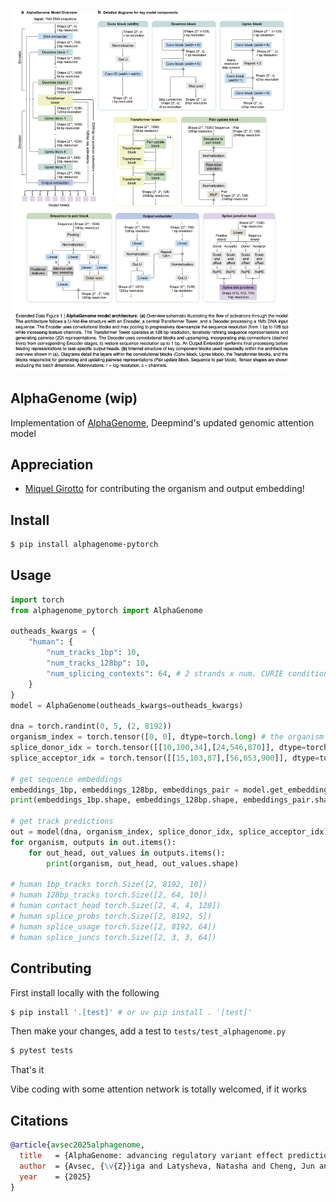 <img src="./extended-figure-1.png" width="450px"></img>

## AlphaGenome (wip)

Implementation of [AlphaGenome](https://deepmind.google/discover/blog/alphagenome-ai-for-better-understanding-the-genome/), Deepmind's updated genomic attention model


## Appreciation

- [Miquel Girotto](https://github.com/MiqG) for contributing the organism and output embedding!

## Install

```bash
$ pip install alphagenome-pytorch
```

## Usage

```python
import torch
from alphagenome_pytorch import AlphaGenome

outheads_kwargs = {
    "human": {
        "num_tracks_1bp": 10,
        "num_tracks_128bp": 10,
        "num_splicing_contexts": 64, # 2 strands x num. CURIE conditions
    }
}
model = AlphaGenome(outheads_kwargs=outheads_kwargs)

dna = torch.randint(0, 5, (2, 8192))
organism_index = torch.tensor([0, 0], dtype=torch.long) # the organism that each sequence belongs to
splice_donor_idx = torch.tensor([[10,100,34],[24,546,870]], dtype=torch.long)
splice_acceptor_idx = torch.tensor([[15,103,87],[56,653,900]], dtype=torch.long)

# get sequence embeddings
embeddings_1bp, embeddings_128bp, embeddings_pair = model.get_embeddings(dna, organism_index) # (2, 8192, 1536), (2, 64, 3072), (2, 4, 4, 128)
print(embeddings_1bp.shape, embeddings_128bp.shape, embeddings_pair.shape)

# get track predictions
out = model(dna, organism_index, splice_donor_idx, splice_acceptor_idx)
for organism, outputs in out.items():
    for out_head, out_values in outputs.items():
        print(organism, out_head, out_values.shape)

# human 1bp_tracks torch.Size([2, 8192, 10])
# human 128bp_tracks torch.Size([2, 64, 10])
# human contact_head torch.Size([2, 4, 4, 128])
# human splice_probs torch.Size([2, 8192, 5])
# human splice_usage torch.Size([2, 8192, 64])
# human splice_juncs torch.Size([2, 3, 3, 64])
```

## Contributing

First install locally with the following

```bash
$ pip install '.[test]' # or uv pip install . '[test]'
```

Then make your changes, add a test to `tests/test_alphagenome.py`

```bash
$ pytest tests
```

That's it

Vibe coding with some attention network is totally welcomed, if it works

## Citations

```bibtex
@article{avsec2025alphagenome,
  title   = {AlphaGenome: advancing regulatory variant effect prediction with a unified DNA sequence model},
  author  = {Avsec, {\v{Z}}iga and Latysheva, Natasha and Cheng, Jun and Novati, Guido and Taylor, Kyle R and Ward, Tom and Bycroft, Clare and Nicolaisen, Lauren and Arvaniti, Eirini and Pan, Joshua and Thomas, Raina and Dutordoir, Vincent and Perino, Matteo and De, Soham and Karollus, Alexander and Gayoso, Adam and Sargeant, Toby and Mottram, Anne and Wong, Lai Hong and Drot{\'a}r, Pavol and Kosiorek, Adam and Senior, Andrew and Tanburn, Richard and Applebaum, Taylor and Basu, Souradeep and Hassabis, Demis and Kohli, Pushmeet},
  year    = {2025}
}
```
